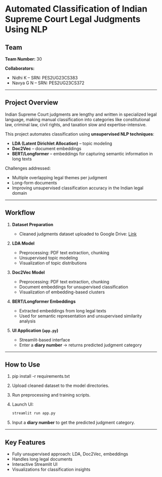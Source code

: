 # Automated Classification of Indian Supreme Court Legal Judgments Using NLP

## **Team**

**Team Number:** 30

**Collaborators:**

* Nidhi K – SRN: PES2UG23CS383
* Navya G N – SRN: PES2UG23CS372

---

## **Project Overview**

Indian Supreme Court judgments are lengthy and written in specialized legal language, making manual classification into categories like constitutional law, criminal law, civil rights, and taxation slow and expertise-intensive.

This project automates classification using **unsupervised NLP techniques**:

* **LDA (Latent Dirichlet Allocation)** – topic modeling
* **Doc2Vec** – document embeddings
* **BERT/Longformer** – embeddings for capturing semantic information in long texts

Challenges addressed:

* Multiple overlapping legal themes per judgment
* Long-form documents
* Improving unsupervised classification accuracy in the Indian legal domain

---

## **Workflow**

1. **Dataset Preparation**

   * Cleaned judgments dataset uploaded to Google Drive: [Link](https://drive.google.com/drive/folders/1Ig2TMrXHS4uqzA3UQ0nKWckgiXURY9v1)

2. **LDA Model**

   * Preprocessing: PDF text extraction, chunking
   * Unsupervised topic modeling
   * Visualization of topic distributions

3. **Doc2Vec Model**

   * Preprocessing: PDF text extraction, chunking
   * Document embeddings for unsupervised classification
   * Visualization of embedding-based clusters

4. **BERT/Longformer Embeddings**

   * Extracted embeddings from long legal texts
   * Used for semantic representation and unsupervised similarity analysis

5. **UI Application (`app.py`)**

   * Streamlit-based interface
   * Enter a **diary number** → returns predicted judgment category

---

## **How to Use**

1. pip install -r requirements.txt
2. Upload cleaned dataset to the model directories.
3. Run preprocessing and training scripts.
4. Launch UI:

   ```bash
   streamlit run app.py
   ```
5. Input a **diary number** to get the predicted judgment category.

---

## **Key Features**

* Fully unsupervised approach: LDA, Doc2Vec, embeddings
* Handles long legal documents
* Interactive Streamlit UI
* Visualizations for classification insights
